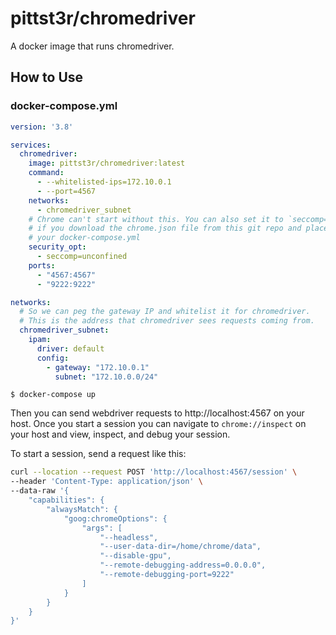 # pittst3r/chromedriver

A docker image that runs chromedriver.

## How to Use

### docker-compose.yml

```yml
version: '3.8'

services:
  chromedriver:
    image: pittst3r/chromedriver:latest
    command:
      - --whitelisted-ips=172.10.0.1
      - --port=4567
    networks:
      - chromedriver_subnet
    # Chrome can't start without this. You can also set it to `seccomp=chrome.json`
    # if you download the chrome.json file from this git repo and place it next to
    # your docker-compose.yml
    security_opt: 
      - seccomp=unconfined
    ports:
      - "4567:4567"
      - "9222:9222"

networks:
  # So we can peg the gateway IP and whitelist it for chromedriver.
  # This is the address that chromedriver sees requests coming from.
  chromedriver_subnet:
    ipam:
      driver: default
      config:
        - gateway: "172.10.0.1"
          subnet: "172.10.0.0/24"
```

```
$ docker-compose up
```

Then you can send webdriver requests to http://localhost:4567 on your host. Once you start a
session you can navigate to `chrome://inspect` on your host and view, inspect, and debug your session.

To start a session, send a request like this:

```sh
curl --location --request POST 'http://localhost:4567/session' \
--header 'Content-Type: application/json' \
--data-raw '{
    "capabilities": {
        "alwaysMatch": {
            "goog:chromeOptions": {
                "args": [
                    "--headless",
                    "--user-data-dir=/home/chrome/data",
                    "--disable-gpu",
                    "--remote-debugging-address=0.0.0.0",
                    "--remote-debugging-port=9222"
                ]
            }
        }
    }
}'
```
